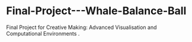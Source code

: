 # Final-Project---Whale-Balance-Ball
Final Project for Creative Making: Advanced Visualisation and Computational Environments .
